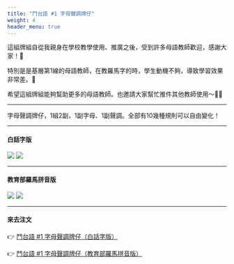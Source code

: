 ```yaml
---
title: "鬥台語 #1 字母聲調牌仔"
weight: 4
header_menu: true
---
```


這組牌組自從我親身在學校教學使用、推廣之後，受到許多母語教師歡迎，感謝大家！🙏

特別是是基層第1線的母語教師，在教羅馬字的時，學生動機不夠，導致學習效果非常差。🫠

希望這組牌組能夠幫助更多的母語教師。也邀請大家幫忙推件其他教師使用～🚀🚀

---

字母聲調牌仔，1組2副，1副字母、1副聲調。全部有10幾種規則可以自由變化！

---

#### 白話字版

![](images/paia1_poj_jibo.jpg)
![](images/paia1_poj_sianntiau.jpg)

---

#### 教育部羅馬拼音版

![](images/paia1_kip_jibo.jpg)
![](images/paia1_kip_sianntiau.jpg)

---

#### 來去注文

👉 [鬥台語 #1 字母聲調牌仔（白話字版）](https://www.pinkoi.com/product/mKKe2RTE)

👉 [鬥台語 #1 字母聲調牌仔（教育部羅馬拼音版）](https://www.pinkoi.com/product/p4HV6qwH)
